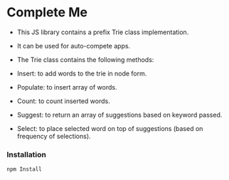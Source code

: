 # Complete Me

* This JS library contains a prefix Trie class implementation.
* It can be used for auto-compete apps.
* The Trie class contains the following methods:

* Insert: to add words to the trie in node form.
* Populate: to insert array of words.
* Count: to count inserted words.
* Suggest: to return an array of suggestions based on keyword passed.
* Select: to place selected word on top of suggestions (based on frequency of selections).

### Installation
```
npm Install
```
